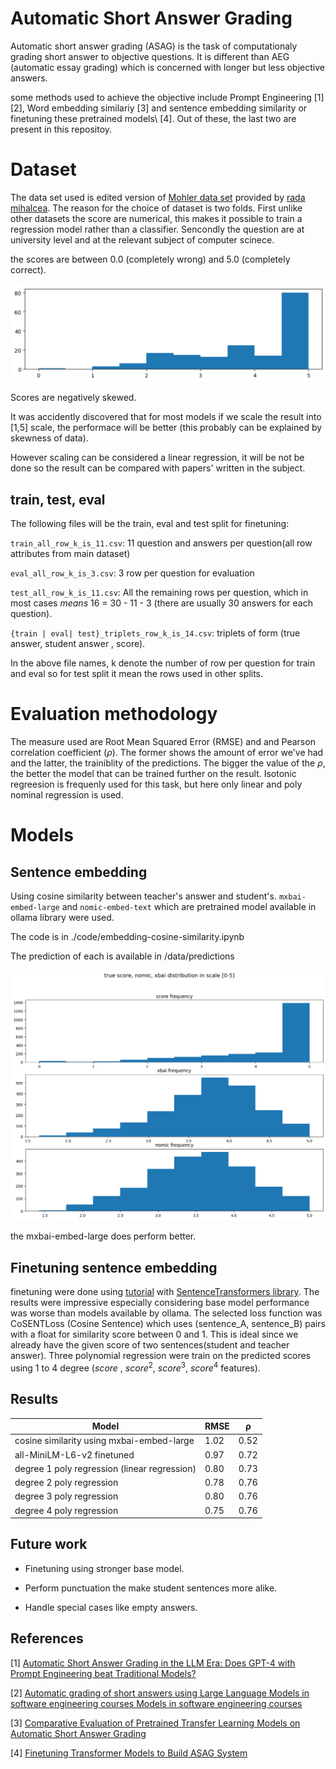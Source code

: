 #  Automatic Short Answer Grading

Automatic short answer grading (ASAG) is the task of computationaly grading short answer to objective questions. It is different than AEG (automatic
essay grading) which is concerned with longer but less objective answers.

some methods used to achieve the objective include Prompt Engineering \[1]\[2], Word embedding similariy \[3] and sentence embedding similarity or finetuning these pretrained models\ [4]. Out of these, the last two are present in this repositoy. 

# Dataset
The data set used is edited version of [Mohler data set](http://web.eecs.umich.edu/~mihalcea/downloads/ShortAnswerGrading_v1.0.tar.gz) provided by [rada mihalcea](http://web.eecs.umich.edu/~mihalcea/downloads/ShortAnswerGrading_v1.0.tar.gz). 
The reason for the choice of dataset is two folds. First unlike other datasets the score are numerical, this makes it possible to train a regression model rather than a classifier. Sencondly the question are at university level and at the relevant subject of computer scinece.

the scores are between 0.0 (completely wrong) and 5.0 (completely correct).
 
![score distribution](./images/score-distribution.png 'score distribution')

Scores are negatively skewed.

It was accidently discovered that for most models if we scale the result into \[1,5] scale, the performace will be better (this probably can be explained by skewness of data).

However scaling can be considered a linear regression, it will be not be done so the result can be compared with papers' written in the subject.

## train, test, eval

The following files will be the train, eval and test split for finetuning:

`train_all_row_k_is_11.csv`: 11 question and answers per question(all row attributes from main dataset)

`eval_all_row_k_is_3.csv`: 3 row per question for evaluation

`test_all_row_k_is_11.csv`: All the remaining rows per question, which in most cases *means* 16 = 30 - 11 - 3 (there are usually 30 answers for each question).


`{train | eval| test}_triplets_row_k_is_14.csv`:  triplets of form (true answer, student answer , score).

In the above file names, k denote the number of row per question for train and eval so for test split it mean the rows used in other splits. 


# Evaluation methodology
The measure used are Root Mean Squared Error (RMSE) and and Pearson correlation coefficient ($\rho$). The former shows the amount of error we've had and the latter, the trainiblity of the predictions. The bigger the value of the $\rho$, the better the model that can be trained further on the result. Isotonic regreesion is frequenly used for this task, but here only linear and poly nominal regression is used.

# Models

## Sentence embedding 

Using cosine similarity between teacher's answer and student's. `mxbai-embed-large` and `nomic-embed-text` which are pretrained model available in ollama library were used.

The code is in ./code/embedding-cosine-similarity.ipynb

The prediction of each is available in /data/predictions


![distribution](./images/distribution_of_score_nomic_xbai.png 'distribution of score given by teachers adn two ollama models')

the mxbai-embed-large does perform better.

## Finetuning sentence embedding

finetuning were done using [tutorial](https://huggingface.co/blog/train-sentence-transformers#trainer) with [SentenceTransformers library](https://sbert.net/index.html).
The results were impressive especially considering base model performance was worse than models available by ollama.
The selected loss function was CoSENTLoss (Cosine Sentence) which uses (sentence_A, sentence_B) pairs with a float for similarity score between 0 and 1.
This is ideal since we already have the given score of two sentences(student and teacher answer).
Three polynomial regression were train on the predicted scores using 1 to 4 degree (${score}$ , ${score}^2$, ${score}^3$, ${score}^4$ features).

## Results

<table>
  <thread>
  <tr>
    <th>Model</th>
    <th>RMSE</th>
    <th>ρ</th>
  </tr>
  </thread>
  <tbody>
    <tr>
    <td>cosine similarity using mxbai-embed-large </td>
    <td>1.02</td>
    <td>0.52</td>
  </tr>
  <tr>
    <td>all-MiniLM-L6-v2 finetuned</td>
    <td>0.97</td>
    <td>0.72</td>
  </tr>
  <tr>
    <td>degree 1 poly regression (linear regression)</td>
    <td>0.80</td>
    <td>0.73</td>
  </tr>
  <tr>
    <td>degree 2 poly regression</td>
    <td>0.78</td>
    <td>0.76</td>
  </tr>
    <tr>
    <td>degree 3 poly regression</td>
    <td>0.80</td>
    <td>0.76</td>
  </tr>
    <tr>
    <td>degree 4 poly regression</td>
    <td>0.75</td>
    <td>0.76</td>
  </tr>
  </tbody>
  </table> 


## Future work

- Finetuning using stronger base model.

- Perform punctuation the make student sentences more alike.

- Handle special cases like empty answers.




## References

\[1] [Automatic Short Answer Grading in the LLM Era: Does GPT-4
with Prompt Engineering beat Traditional Models?](https://dl.acm.org/doi/pdf/10.1145/3706468.3706481)

\[2] [Automatic grading of short answers using Large Language
Models in software engineering courses Models in software engineering courses](https://ink.library.smu.edu.sg/cgi/viewcontent.cgi?article=10267&context=sis_research)

\[3] [Comparative Evaluation of Pretrained Transfer Learning Models on
Automatic Short Answer Grading](https://arxiv.org/pdf/2009.01303)

\[4] [Finetuning Transformer Models to Build ASAG System](https://www.researchgate.net/publication/354950173_Finetuning_Transformer_Models_to_Build_ASAG_System)

